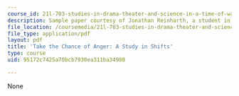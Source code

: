 ```yaml
---
course_id: 21l-703-studies-in-drama-theater-and-science-in-a-time-of-war-spring-2005
description: Sample paper courtesy of Jonathan Reinharth, a student in the course.
file_location: /coursemedia/21l-703-studies-in-drama-theater-and-science-in-a-time-of-war-spring-2005/95172c7425a70bcb7930ea311ba34988_j_reinharth.pdf
file_type: application/pdf
layout: pdf
title: 'Take the Chance of Anger: A Study in Shifts'
type: course
uid: 95172c7425a70bcb7930ea311ba34988

---
```

None